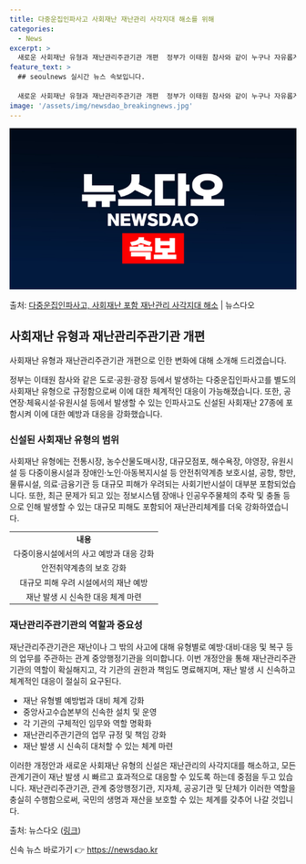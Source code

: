 ```yaml
---
title: 다중운집인파사고 사회재난 재난관리 사각지대 해소를 위해
categories:
  - News
excerpt: >
  새로운 사회재난 유형과 재난관리주관기관 개편  정부가 이태원 참사와 같이 누구나 자유롭게 모이거나 통행하는 …
feature_text: >
  ## seoulnews 실시간 뉴스 속보입니다.

  새로운 사회재난 유형과 재난관리주관기관 개편  정부가 이태원 참사와 같이 누구나 자유롭게 모이거나 통행하는 …
image: '/assets/img/newsdao_breakingnews.jpg'
---
```


![뉴스다오 속보](/assets/img/newsdao_breakingnews.jpg)

<p>출처: <a href="https://newsdao.kr/4689" rel="dofollow">다중운집인파사고, 사회재난 포함 재난관리 사각지대 해소</a> | 뉴스다오</p>

<h2 data-ke-size="size26">사회재난 유형과 재난관리주관기관 개편</h2>
사회재난 유형과 재난관리주관기관 개편으로 인한 변화에 대해 소개해 드리겠습니다.

<p data-ke-size="size16">정부는 이태원 참사와 같은 도로·공원·광장 등에서 발생하는 다중운집인파사고를 별도의 사회재난 유형으로 규정함으로써 이에 대한 체계적인 대응이 가능해졌습니다. 또한, 공연장·체육시설·유원시설 등에서 발생할 수 있는 인파사고도 신설된 사회재난 27종에 포함시켜 이에 대한 예방과 대응을 강화했습니다.</p>

<h3>신설된 사회재난 유형의 범위</h3>
사회재난 유형에는 전통시장, 농수산물도매시장, 대규모점포, 해수욕장, 야영장, 유원시설 등 다중이용시설과 장애인·노인·아동복지시설 등 안전취약계층 보호시설, 공항, 항만, 물류시설, 의료·금융기관 등 대규모 피해가 우려되는 사회기반시설이 대부분 포함되었습니다. 또한, 최근 문제가 되고 있는 정보시스템 장애나 인공우주물체의 추락 및 충돌 등으로 인해 발생할 수 있는 대규모 피해도 포함되어 재난관리체계를 더욱 강화하였습니다.

<table>
	<tr>
		<td style="text-align: center; height: 17px;"><b>내용</b></td>
	</tr>
	<tr>
		<td style="text-align: center; height: 17px;">다중이용시설에서의 사고 예방과 대응 강화</td>
	</tr>
	<tr>
		<td style="text-align: center; height: 17px;">안전취약계층의 보호 강화</td>
	</tr>
	<tr>
		<td style="text-align: center; height: 17px;">대규모 피해 우려 시설에서의 재난 예방</td>
	</tr>
	<tr>
		<td style="text-align: center; height: 17px;">재난 발생 시 신속한 대응 체계 마련</td>
	</tr>
</table>

<h3>재난관리주관기관의 역할과 중요성</h3>
재난관리주관기관은 재난이나 그 밖의 사고에 대해 유형별로 예방·대비·대응 및 복구 등의 업무를 주관하는 관계 중앙행정기관을 의미합니다. 이번 개정안을 통해 재난관리주관기관의 역할이 확실해지고, 각 기관의 권한과 책임도 명료해지며, 재난 발생 시 신속하고 체계적인 대응이 절실히 요구된다.

<ul>
	<li>재난 유형별 예방법과 대비 체계 강화</li>
	<li>중앙사고수습본부의 신속한 설치 및 운영</li>
	<li>각 기관의 구체적인 임무와 역할 명확화</li>
	<li>재난관리주관기관의 업무 규정 및 책임 강화</li>
	<li>재난 발생 시 신속히 대처할 수 있는 체계 마련</li>
</ul> 

이러한 개정안과 새로운 사회재난 유형의 신설은 재난관리의 사각지대를 해소하고, 모든 관계기관이 재난 발생 시 빠르고 효과적으로 대응할 수 있도록 하는데 중점을 두고 있습니다. 재난관리주관기관, 관계 중앙행정기관, 지자체, 공공기관 및 단체가 이러한 역할을 충실히 수행함으로써, 국민의 생명과 재산을 보호할 수 있는 체계를 갖추어 나갈 것입니다. 

출처: 뉴스다오 (<a href="https://newsdao.kr/4689">링크</a>) 

신속 뉴스 바로가기 👉 <a href="https://newsdao.kr" rel="dofollow">https://newsdao.kr</a>


